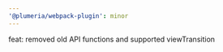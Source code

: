 ```yaml
---
'@plumeria/webpack-plugin': minor
---
```


feat: removed old API functions and supported viewTransition
